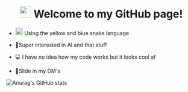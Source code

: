 
<h1 align="center"><img src="https://user-images.githubusercontent.com/92298737/202761270-5febc8a0-f381-45d1-9319-5cbebe856406.gif" width="30"/>
Welcome to my GitHub page!  </h1>



- <p><img src="https://user-images.githubusercontent.com/92298737/202761854-816229b1-f7dd-4b2b-88cc-f9878dde6957.png" width="20"/> Using the yellow and blue snake language</p>

- 💎Super interested in AI and that stuff
- 💻 I have no idea how my code works but it looks cool af
- 💬Slide in my DM's<br>


![Anurag's GitHub stats](https://github-readme-stats.vercel.app/api?username=Korent897&show_icons=true&theme=transparent&hide_title=true&card_width=1&include_all_commits=true&hide_rank=false&text_color=ffffff&icon_color=006eff&hide_border=true)
